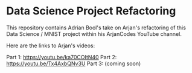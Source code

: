 # Data Science Project Refactoring

This repository contains Adrian Bool's take on Arjan's refactoring of this Data Science / MNIST project within his ArjanCodes YouTube channel.

Here are the links to Arjan's videos:

Part 1: https://youtu.be/ka70COItN40
Part 2: https://youtu.be/Tx4AxbQNv3U
Part 3: (coming soon)
